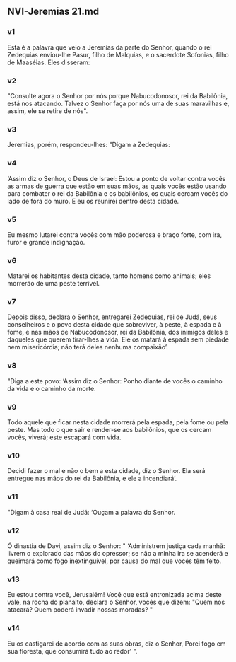 ## NVI-Jeremias 21.md
### v1
 Esta é a palavra que veio a Jeremias da parte do Senhor, quando o rei Zedequias enviou-lhe Pasur, filho de Malquias, e o sacerdote Sofonias, filho de Maaséias. Eles disseram:
### v2
 "Consulte agora o Senhor por nós porque Nabucodonosor, rei da Babilônia, está nos atacando. Talvez o Senhor faça por nós uma de suas maravilhas e, assim, ele se retire de nós".
### v3
 Jeremias, porém, respondeu-lhes: "Digam a Zedequias:
### v4
 ‘Assim diz o Senhor, o Deus de Israel: Estou a ponto de voltar contra vocês as armas de guerra que estão em suas mãos, as quais vocês estão usando para combater o rei da Babilônia e os babilônios, os quais cercam vocês do lado de fora do muro. E eu os reunirei dentro desta cidade.
### v5
 Eu mesmo lutarei contra vocês com mão poderosa e braço forte, com ira, furor e grande indignação.
### v6
 Matarei os habitantes desta cidade, tanto homens como animais; eles morrerão de uma peste terrível.
### v7
 Depois disso, declara o Senhor, entregarei Zedequias, rei de Judá, seus conselheiros e o povo desta cidade que sobreviver, à peste, à espada e à fome, e nas mãos de Nabucodonosor, rei da Babilônia, dos inimigos deles e daqueles que querem tirar-lhes a vida. Ele os matará à espada sem piedade nem misericórdia; não terá deles nenhuma compaixão’.
### v8
 "Diga a este povo: ‘Assim diz o Senhor: Ponho diante de vocês o caminho da vida e o caminho da morte.
### v9
 Todo aquele que ficar nesta cidade morrerá pela espada, pela fome ou pela peste. Mas todo o que sair e render-se aos babilônios, que os cercam vocês, viverá; este escapará com vida.
### v10
 Decidi fazer o mal e não o bem a esta cidade, diz o Senhor. Ela será entregue nas mãos do rei da Babilônia, e ele a incendiará’.
### v11
 "Digam à casa real de Judá: ‘Ouçam a palavra do Senhor.
### v12
 Ó dinastia de Davi, assim diz o Senhor: " ‘Administrem justiça cada manhã: livrem o explorado das mãos do opressor; se não a minha ira se acenderá e queimará como fogo inextinguível, por causa do mal que vocês têm feito.
### v13
 Eu estou contra você, Jerusalém! Você que está entronizada acima deste vale, na rocha do planalto, declara o Senhor, vocês que dizem: "Quem nos atacará? Quem poderá invadir nossas moradas? "
### v14
 Eu os castigarei de acordo com as suas obras, diz o Senhor, Porei fogo em sua floresta, que consumirá tudo ao redor’ ".

